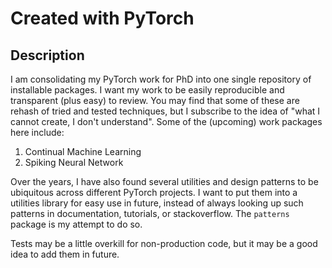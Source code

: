 # Created with PyTorch

## Description

I am consolidating my PyTorch work for PhD into one single repository of installable packages. I want my work to be easily reproducible and transparent (plus easy) to review. You may find that some of these are rehash of tried and tested techniques, but I subscribe to the idea of "what I cannot create, I don't understand". Some of the (upcoming) work packages here include:
1. Continual Machine Learning
2. Spiking Neural Network

Over the years, I have also found several utilities and design patterns to be ubiquitous across different PyTorch projects. I want to put them into a utilities library for easy use in future, instead of always looking up such patterns in documentation, tutorials, or stackoverflow. The `patterns` package is my attempt to do so.

Tests may be a little overkill for non-production code, but it may be a good idea to add them in future.
